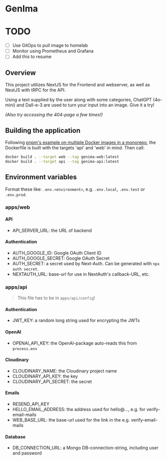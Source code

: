 # GenIma

# TODO
- [ ] Use GitOps to pull image to homelab
- [ ] Monitor using Prometheus and Grafana
- [ ] Add this to resume

## Overview

This project utilizes NextJS for the Frontend and webserver, as well as NestJS with tRPC for the API.

Using a text supplied by the user along with some categories, ChatGPT (4o-mini) and Dall-e-3 are used to turn your input into an image.
Give it a try!

_(Also try accessing the 404-page a few times!)_

## Building the application
Following [pnpm's example on multiple Docker images in a monorepo](https://pnpm.io/docker#example-2-build-multiple-docker-images-in-a-monorepo), the Dockerfile is built with the targets 'api' and 'web' in mind. 
Then call:
```bash
docker build . --target web --tag genima-web:latest
docker build . --target api --tag genima-api:latest
```

## Environment variables
Format these like:
`.env.<environment>`, e.g. `.env.local`, `.env.test` or `.env.prod`. 

### apps/web
#### API
- API_SERVER_URL: the URL of backend
#### Authentication
- AUTH_GOOGLE_ID: Google OAuth Client ID
- AUTH_GOOGLE_SECRET: Google OAuth Secret
- AUTH_SECRET: a secret used by Next-Auth. Can be generated with `npx auth secret`.
- NEXTAUTH_URL: base-url for use in NextAuth's callback-URL, etc. 

### apps/api
> This file has to be in `apps/api/config`!
#### Authentication
- JWT_KEY: a random long string used for encrypting the JWTs
#### OpenAI
- OPENAI_API_KEY: the OpenAI-package auto-reads this from `process.env`
#### Cloudinary
- CLOUDINARY_NAME: the Cloudinary project name
- CLOUDINARY_API_KEY: the key
- CLOUDINARY_API_SECRET: the secret
#### Emails
- RESEND_API_KEY
- HELLO_EMAIL_ADDRESS: the address used for hello@..., e.g. for verify-email-mails
- WEB_BASE_URL: the base-url used for the link in the e.g. verify-email-mails
#### Database
- DB_CONNECTION_URL: a Mongo DB-connection-string, including user and password
